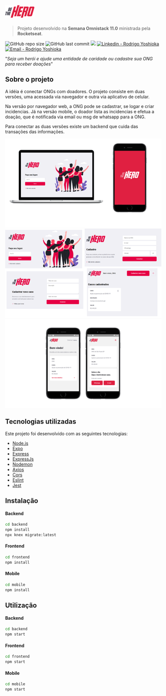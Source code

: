 # ![](/github/logo.png)

> Projeto desenvolvido na **Semana Omnistack 11.0** ministrada pela **Rocketseat**.

![GitHub repo size](https://img.shields.io/github/repo-size/ryoshii/be-the-hero)
![GitHub last commit](https://img.shields.io/github/last-commit/ryoshii/be-the-hero)
![](https://img.shields.io/badge/made%20by-Rodrigo%20Yoshioka-informational)
<a href="https://www.linkedin.com/in/rodrigo-yoshioka" target="_blank" >
<img alt="Linkedin - Rodrigo Yoshioka" src="https://img.shields.io/badge/Linkedin--%23F8952D?style=social&logo=linkedin">
</a>
<a href="mailto:rodrigo.yoshioka@gmail.com" target="_blank" >
<img alt="Email - Rodrigo Yoshioka" src="https://img.shields.io/badge/Email--%23F8952D?style=social&logo=gmail">
</a>

"_Seja um herói e ajude uma entidade de caridade ou cadastre sua ONG para receber doações_"

## Sobre o projeto

A idéia é conectar ONGs com doadores.
O projeto consiste em duas versões, uma acessada via navegador e outra via aplicativo de celular.

Na versão por navegador web, a ONG pode se cadastrar, se logar e criar incidencias.
Já na versão mobile, o doador lista as incidencias e efetua a doação, que é notificada via email ou msg de whatsapp para a ONG.

Para conectar as duas versões existe um backend que cuida das transações das informações.

![](github/header.png)
![](github/frontend.png)
![](github/mobile.png)

## Tecnologias utilizadas

Este projeto foi desenvolvido com as seguintes tecnologias:

- [Node.js](https://nodejs.org/en/)
- [Expo](https://expo.io/)
- [Express](https://expressjs.com/pt-br/)
- [ExpressJs](https://expressjs.com/pt-br/)
- [Nodemon](https://www.npmjs.com/package/nodemon)
- [Axios](https://www.npmjs.com/package/axios)
- [Cors](https://www.npmjs.com/package/cors)
- [Eslint](https://www.npmjs.com/package/eslint)
- [Jest](https://www.npmjs.com/package/jest)

## Instalação

#### Backend

```sh
cd backend
npm install
npx knex migrate:latest
```

#### Frontend

```sh
cd frontend
npm install
```

#### Mobile

```sh
cd mobile
npm install
```

## Utilização

#### Backend

```sh
cd backend
npm start
```

#### Frontend

```sh
cd frontend
npm start
```

#### Mobile

```sh
cd mobile
npm start
```
